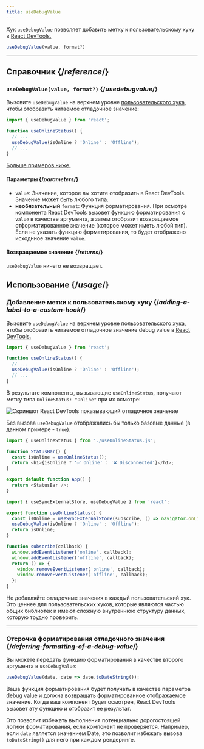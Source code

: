 ```yaml
---
title: useDebugValue
---
```


<Intro>

Хук `useDebugValue` позволяет добавить метку к пользовательскому хуку в [React DevTools.](/learn/react-developer-tools)

```js
useDebugValue(value, format?)
```

</Intro>

<InlineToc />

---

## Справочник {/*reference*/}

### `useDebugValue(value, format?)` {/*usedebugvalue*/}

Вызовите `useDebugValue` на верхнем уровне [пользовательского хука](/learn/reusing-logic-with-custom-hooks), чтобы отобразить читаемое отладочное значение:

```js
import { useDebugValue } from 'react';

function useOnlineStatus() {
  // ...
  useDebugValue(isOnline ? 'Online' : 'Offline');
  // ...
}
```

[Больше примеров ниже.](#usage)

#### Параметры {/*parameters*/}

* `value`: Значение, которое вы хотите отобразить в React DevTools. Значение может быть любого типа.
* **необязательный** `format`: Функция форматирования. При осмотре компонента React DevTools вызовет функцию форматирования с `value` в качестве аргумента, а затем отобразит возвращаемое отформатированное значение (которое может иметь любой тип). Если не указать функцию форматирования, то будет отображено исходнное значение `value`.

#### Возвращаемое значение {/*returns*/}

`useDebugValue` ничего не возвращает.

## Использование {/*usage*/}

### Добавление метки к пользовательскому хуку {/*adding-a-label-to-a-custom-hook*/}

Вызовите `useDebugValue` на верхнем уровне [пользовательского хука](/learn/reusing-logic-with-custom-hooks), чтобы отобразить читаемое отладочное значение <CodeStep step={1}>debug value</CodeStep> в [React DevTools.](/learn/react-developer-tools)

```js [[1, 5, "isOnline ? 'Online' : 'Offline'"]]
import { useDebugValue } from 'react';

function useOnlineStatus() {
  // ...
  useDebugValue(isOnline ? 'Online' : 'Offline');
  // ...
}
```

В результате компоненты, вызывающие `useOnlineStatus`, получают метку типа `OnlineStatus: "Online"` при их осмотре:

![Скриншот React DevTools показывающий отладочное значение](/images/docs/react-devtools-usedebugvalue.png)

Без вызова `useDebugValue` отображались бы только базовые данные (в данном примере - `true`).

<Sandpack>

```js
import { useOnlineStatus } from './useOnlineStatus.js';

function StatusBar() {
  const isOnline = useOnlineStatus();
  return <h1>{isOnline ? '✅ Online' : '❌ Disconnected'}</h1>;
}

export default function App() {
  return <StatusBar />;
}
```

```js src/useOnlineStatus.js active
import { useSyncExternalStore, useDebugValue } from 'react';

export function useOnlineStatus() {
  const isOnline = useSyncExternalStore(subscribe, () => navigator.onLine, () => true);
  useDebugValue(isOnline ? 'Online' : 'Offline');
  return isOnline;
}

function subscribe(callback) {
  window.addEventListener('online', callback);
  window.addEventListener('offline', callback);
  return () => {
    window.removeEventListener('online', callback);
    window.removeEventListener('offline', callback);
  };
}
```

</Sandpack>

<Note>

Не добавляйте отладочные значения в каждый пользовательский хук. Это ценнее для пользовательских хуков, которые являются частью общих библиотек и имеют сложную внутреннюю структуру данных, которую трудно проверить.

</Note>

---

### Отсрочка форматирования отладочного значения {/*deferring-formatting-of-a-debug-value*/}

Вы можете передать функцию форматирования в качестве второго аргумента в `useDebugValue`:

```js [[1, 1, "date", 18], [2, 1, "date.toDateString()"]]
useDebugValue(date, date => date.toDateString());
```

Ваша функция форматирования будет получать в качестве параметра <CodeStep step={1}>debug value</CodeStep> и должна возвращать <CodeStep step={2}>форматированное отображаемое значение</CodeStep>. Когда ваш компонент будет осмотрен, React DevTools вызовет эту функцию и отобразит ее результат.

Это позволит избежать выполнения потенциально дорогостоящей логики форматирования, если компонент не проверяется. Например, если `date` является значением Date, это позволит избежать вызова `toDateString()` для него при каждом рендеринге.
